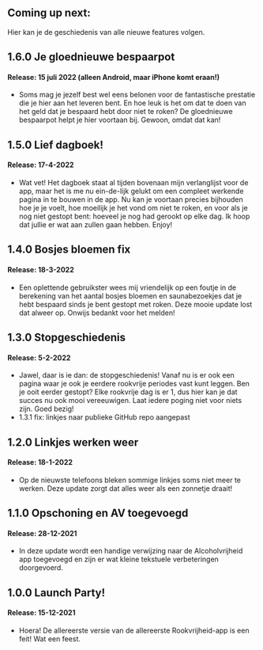 ## **Coming up next:**
Hier kan je de geschiedenis van alle nieuwe features volgen. 

## **1.6.0** Je gloednieuwe bespaarpot
#### Release: 15 juli 2022 (alleen Android, maar iPhone komt eraan!)
- Soms mag je jezelf best wel eens belonen voor de fantastische prestatie die je hier aan het leveren bent. En hoe leuk is het om dat te doen van het geld dat je bespaard hebt door niet te roken? De gloednieuwe bespaarpot helpt je hier voortaan bij. Gewoon, omdat dat kan!

## **1.5.0** Lief dagboek!
#### Release: 17-4-2022
- Wat vet! Het dagboek staat al tijden bovenaan mijn verlanglijst voor de app, maar het is me nu ein-de-lijk gelukt om een compleet werkende pagina in te bouwen in de app. Nu kan je voortaan precies bijhouden hoe je je voelt, hoe moeilijk je het vond om niet te roken, en voor als je nog niet gestopt bent: hoeveel je nog had gerookt op elke dag. Ik hoop dat jullie er wat aan zullen gaan hebben. Enjoy!

## **1.4.0** Bosjes bloemen fix
#### Release: 18-3-2022
- Een oplettende gebruikster wees mij vriendelijk op een foutje in de berekening van het aantal bosjes bloemen en saunabezoekjes dat je hebt bespaard sinds je bent gestopt met roken. Deze mooie update lost dat alweer op. Onwijs bedankt voor het melden!

## **1.3.0** Stopgeschiedenis
#### Release: 5-2-2022
- Jawel, daar is ie dan: de stopgeschiedenis! Vanaf nu is er ook een pagina waar je ook je eerdere rookvrije periodes vast kunt leggen. Ben je ooit eerder gestopt? Elke rookvrije dag is er 1, dus hier kan je dat succes nu ook mooi vereeuwigen. Laat iedere poging niet voor niets zijn. Goed bezig!
- 1.3.1 fix: linkjes naar publieke GitHub repo aangepast

## **1.2.0** Linkjes werken weer
#### Release: 18-1-2022
- Op de nieuwste telefoons bleken sommige linkjes soms niet meer te werken. Deze update zorgt dat alles weer als een zonnetje draait!

## **1.1.0** Opschoning en AV toegevoegd
#### Release: 28-12-2021
- In deze update wordt een handige verwijzing naar de Alcoholvrijheid app toegevoegd en zijn er wat kleine tekstuele verbeteringen doorgevoerd.

## **1.0.0** Launch Party!
#### Release: 15-12-2021
- Hoera! De allereerste versie van de allereerste Rookvrijheid-app is een feit! Wat een feest.


